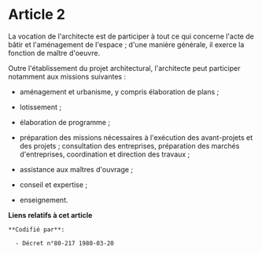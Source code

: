 # Article 2

La vocation de l'architecte est de participer à tout ce qui concerne l'acte de bâtir et l'aménagement de l'espace ; d'une
manière générale, il exerce la fonction de maître d'oeuvre.

Outre l'établissement du projet architectural, l'architecte peut participer notamment aux missions suivantes :

- aménagement et urbanisme, y compris élaboration de plans ;

- lotissement ;

- élaboration de programme ;

- préparation des missions nécessaires à l'exécution des avant-projets et des projets ; consultation des entreprises,
préparation des marchés d'entreprises, coordination et direction des travaux ;

- assistance aux maîtres d'ouvrage ;

- conseil et expertise ;

- enseignement.

**Liens relatifs à cet article**

	**Codifié par**:

	  - Décret n°80-217 1980-03-20
